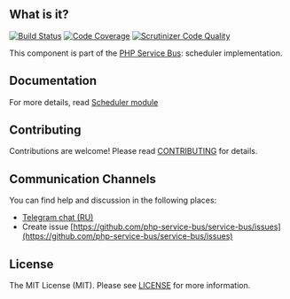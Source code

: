 ## What is it?
[![Build Status](https://travis-ci.org/php-service-bus/module-scheduler.svg?branch=v4.1)](https://travis-ci.org/php-service-bus/module-scheduler)
[![Code Coverage](https://scrutinizer-ci.com/g/php-service-bus/module-scheduler/badges/coverage.png?b=v4.1)](https://scrutinizer-ci.com/g/php-service-bus/module-scheduler/?branch=v4.1)
[![Scrutinizer Code Quality](https://scrutinizer-ci.com/g/php-service-bus/module-scheduler/badges/quality-score.png?b=v4.1)](https://scrutinizer-ci.com/g/php-service-bus/module-scheduler/?branch=v4.1)

This component is part of the [PHP Service Bus](https://github.com/php-service-bus/service-bus): scheduler implementation. 

## Documentation
For more details, read [Scheduler module](https://github.com/php-service-bus/documentation/blob/master/pages/modules/scheduler.md)

## Contributing
Contributions are welcome! Please read [CONTRIBUTING](CONTRIBUTING.md) for details.

## Communication Channels
You can find help and discussion in the following places:
* [Telegram chat (RU)](https://t.me/php_service_bus)
* Create issue [https://github.com/php-service-bus/service-bus/issues](https://github.com/php-service-bus/service-bus/issues)

## License

The MIT License (MIT). Please see [LICENSE](LICENSE.md) for more information.
